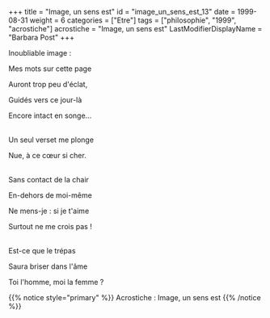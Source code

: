 +++
title = "Image, un sens est"
id = "image_un_sens_est_13"
date = 1999-08-31
weight = 6
categories = ["Etre"]
tags = ["philosophie", "1999", "acrostiche"]
acrostiche = "Image, un sens est"
LastModifierDisplayName = "Barbara Post"
+++

Inoubliable image :

Mes mots sur cette page

Auront trop peu d'éclat,

Guidés vers ce jour-là

Encore intact en songe...

 \
Un seul verset me plonge

Nue, à ce cœur si cher.

 \
Sans contact de la chair

En-dehors de moi-même

Ne mens-je : si je t'aime

Surtout ne me crois pas !

 \
Est-ce que le trépas

Saura briser dans l'âme

Toi l'homme, moi la femme ?

{{% notice style="primary" %}}
Acrostiche : Image, un sens est
{{% /notice %}}
